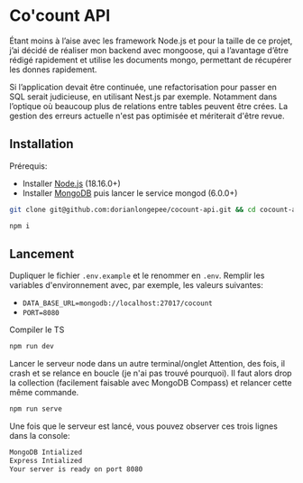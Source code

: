 # Co'count API

Étant moins à l’aise avec les framework Node.js et pour la taille de ce projet, j’ai décidé de réaliser mon backend avec
mongoose, qui a l’avantage d’être rédigé rapidement et utilise les documents mongo, permettant de récupérer les donnes
rapidement.

Si l’application devait être continuée, une refactorisation pour passer en SQL serait judicieuse, en utilisant Nest.js
par exemple. Notamment dans l’optique où beaucoup plus de relations entre tables peuvent être crées.
La gestion des erreurs actuelle n'est pas optimisée et mériterait d'être revue.

## Installation

Prérequis:

- Installer [Node.js](https://nodejs.org/en/download/) (18.16.0+)
- Installer [MongoDB](https://www.mongodb.com/docs/manual/administration/install-community/) puis lancer le service
  mongod (6.0.0+)

```bash
git clone git@github.com:dorianlongepee/cocount-api.git && cd cocount-api
```

```bash
npm i
```

## Lancement

Dupliquer le fichier `.env.example` et le renommer en `.env`. Remplir les variables d'environnement avec, par exemple,
les valeurs suivantes:

- `DATA_BASE_URL=mongodb://localhost:27017/cocount`
- `PORT=8080`

Compiler le TS

```bash
npm run dev
```

Lancer le serveur node dans un autre terminal/onglet
Attention, des fois, il crash et se relance en boucle (je n'ai pas trouvé pourquoi). Il faut alors drop la collection (facilement faisable avec MongoDB Compass) et relancer cette même commande.

```bash
npm run serve
```

Une fois que le serveur est lancé, vous pouvez observer ces trois lignes dans la console:

```bash
MongoDB Intialized
Express Intialized
Your server is ready on port 8080
```